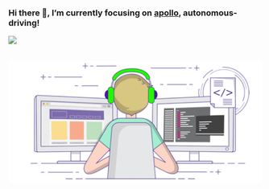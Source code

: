 ### Hi there 👋, I’m currently focusing on [apollo](https://github.com/ApolloAuto/apollo), autonomous-driving!

![](https://github-readme-stats.vercel.app/api?username=Corezcy&count_private=true&show_icons=true)

<br>

<div align="center">
  <img src="https://github.com/Corezcy/Corezcy/blob/main/coding.gif">
</div>
